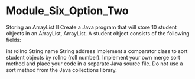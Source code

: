 # Module_Six_Option_Two
Storing an ArrayList II
Create a Java program that will store 10 student objects in an ArrayList, ArrayList<Student>. A student object consists of the following fields:

int rollno
String name
String address
Implement a comparator class to sort student objects by rollno (roll number). Implement your own merge sort method and place your code in a separate Java source file. Do not use a sort method from the Java collections library.
